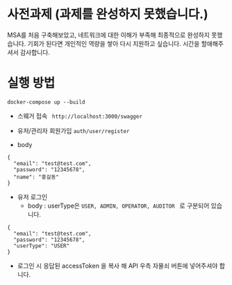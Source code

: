 # 사전과제 (과제를 완성하지 못했습니다.)

MSA를 처음 구축해보았고, 네트워크에 대한 이해가 부족해 최종적으로 완성하지 못했습니다.
기회가 된다면 개인적인 역량을 쌓아 다시 지원하고 싶습니다.
시간을 할애해주셔서 감사합니다.

# 실행 방법 

```docker-compose up --build```


- 스웨거 접속
``` http://localhost:3000/swagger``` 

- 유저/관리자 회원가입
``` auth/user/register ```
- body
```
{
  "email": "test@test.com",
  "password": "12345678",
  "name": "홍길동"
}
```

- 유저 로그인
  - body : userType은 ```USER, ADMIN, OPERATOR, AUDITOR ``` 로 구분되어 있습니다. 
```
{
  "email": "test@test.com",
  "password": "12345678",
  "userType": "USER"
}
```
- 로그인 시 응답된 accessToken 을 복사 해 API 우측 자물쇠 버튼에 넣어주셔야 합니다.



